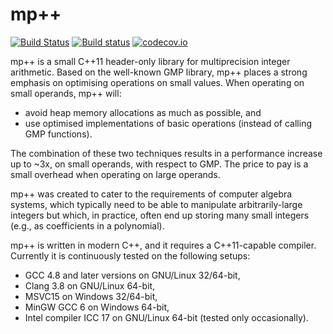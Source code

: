 # mp++
[![Build Status](https://travis-ci.org/bluescarni/mppp.svg?branch=master)](https://travis-ci.org/bluescarni/mppp)
[![Build status](https://ci.appveyor.com/api/projects/status/github/bluescarni/mppp?branch=master&svg=true)](https://ci.appveyor.com/project/bluescarni/mppp)
[![codecov.io](https://codecov.io/github/bluescarni/mppp/coverage.svg?branch=master)](https://codecov.io/github/bluescarni/mppp?branch=master)

mp++ is a small C++11 header-only library for multiprecision integer arithmetic. Based
on the well-known GMP library, mp++ places a strong emphasis on optimising operations on small values.
When operating on small operands, mp++ will:

* avoid heap memory allocations as much as possible, and
* use optimised implementations of basic operations (instead of calling GMP functions).

The combination of these two techniques results in a performance increase up to ~3x, on small operands,
with respect to GMP. The price to pay is a small overhead when operating on large operands.

mp++ was created to cater to the requirements of computer algebra systems, which typically need to be able
to manipulate arbitrarily-large integers but which, in practice, often end up storing many small integers
(e.g., as coefficients in a polynomial).

mp++ is written in modern C++, and it requires a C++11-capable compiler. Currently it is continuously tested
on the following setups:

* GCC 4.8 and later versions on GNU/Linux 32/64-bit,
* Clang 3.8 on GNU/Linux 64-bit,
* MSVC15 on Windows 32/64-bit,
* MinGW GCC 6 on Windows 64-bit,
* Intel compiler ICC 17 on GNU/Linux 64-bit (tested only occasionally).
